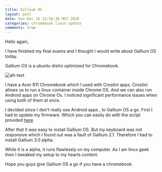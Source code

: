 ```yaml
---
title: Gallium OS 
layout: post
date: Sun Dec 16 13:58:36 MST 2018
categories: chromebook linux update
comments: true
---
```


Hello again,

I have finished my final exams and I thought I would write about Gallium OS today.

Gallium OS is a ubuntu distro optimized for Chromebook.

![alt-text](https://galliumos.org/img/laptop-lg-2.1.png)

I have a Acer R11 Chromebook which I used with Crostini apps.
Crostini allows us to run a linux container inside Chrome OS. And we can also run Android apps on Chrome Os. I noticed significant performance issues when using both of them at once. 

I decided since I don't really use Android apps , to Gallium OS a go. First I had to update my firmware.
Which you can easily do with the script provided [here](https://mrchromebox.tech/)

After that it was easy to install Gallium OS. But my keyboard was not responsive which I found out was a fault of Gallium 2.1. Therefore I had to install Gallium 3.0 alpha.

While it is a alpha, it runs flawlessly on my computer. As I am linux geek then I tweaked my setup to my hearts content.

Hope you guys give Gallium OS a go if you have a chromebook.


